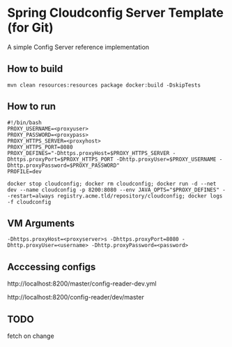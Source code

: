 # Spring Cloudconfig Server Template (for Git)

A simple Config Server reference implementation
 
## How to build

 ```
 mvn clean resources:resources package docker:build -DskipTests
 ```

## How to run

```
#!/bin/bash
PROXY_USERNAME=<proxyuser>
PROXY_PASSWORD=<proxypass>
PROXY_HTTPS_SERVER=<proxyhost>
PROXY_HTTPS_PORT=8080
PROXY_DEFINES="-Dhttps.proxyHost=$PROXY_HTTPS_SERVER -Dhttps.proxyPort=$PROXY_HTTPS_PORT -Dhttp.proxyUser=$PROXY_USERNAME -Dhttp.proxyPassword=$PROXY_PASSWORD"
PROFILE=dev

docker stop cloudconfig; docker rm cloudconfig; docker run -d --net dev --name cloudconfig -p 8200:8080 --env JAVA_OPTS="$PROXY_DEFINES" --restart=always registry.acme.tld/repository/cloudconfig; docker logs -f cloudconfig
``` 

## VM Arguments

```
-Dhttps.proxyHost=<proxyserver>s -Dhttps.proxyPort=8080 -Dhttp.proxyUser=<username> -Dhttp.proxyPassword=<password>
```

## Acccessing configs

 http://localhost:8200/master/config-reader-dev.yml 
 
 http://localhost:8200/config-reader/dev/master

## TODO
 
fetch on change
